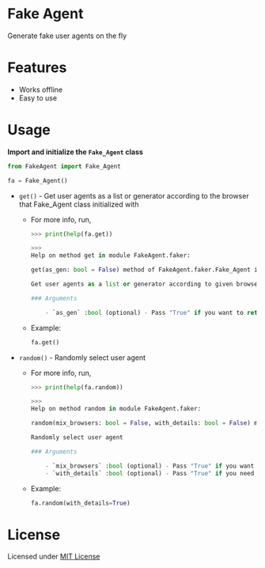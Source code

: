 # Fake Agent
Generate fake user agents on the fly


# Features
- Works offline
- Easy to use


# Usage
**Import and initialize the `Fake_Agent` class**
```python
from FakeAgent import Fake_Agent

fa = Fake_Agent()
```

- `get()` - Get user agents as a list or generator according to the browser that Fake_Agent class initialized with
    - For more info, run,
        ```python
        >>> print(help(fa.get))

        >>>
        Help on method get in module FakeAgent.faker:

        get(as_gen: bool = False) method of FakeAgent.faker.Fake_Agent instance
        
        Get user agents as a list or generator according to given browser
    
        ### Arguments
    
            - `as_gen` :bool (optional) - Pass "True" if you want to return value as a generator rather than a list
        ```
    - Example:
        ```python
        fa.get()
        ```

- `random()` - Randomly select user agent
    - For more info, run,
        ```python
        >>> print(help(fa.random))

        >>>
        Help on method random in module FakeAgent.faker:

        random(mix_browsers: bool = False, with_details: bool = False) method of FakeAgent.faker.Fake_Agent instance

        Randomly select user agent
    
        ### Arguments
    
            - `mix_browsers` :bool (optional) - Pass "True" if you want to randomly select browser too
            - `with_details` :bool (optional) - Pass "True" if you need to get browser
        ```
    - Example:
        ```python
        fa.random(with_details=True)
        ```


# License
Licensed under [MIT License](LICENSE)